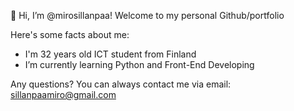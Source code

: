  👋 Hi, I’m @mirosillanpaa!
 Welcome to my personal Github/portfolio
 
 Here's some facts about me:
- I'm 32 years old ICT student from Finland
- I’m currently learning Python and Front-End Developing

Any questions? You can always contact me via email: sillanpaamiro@gmail.com

<!---
mirosillanpaa/mirosillanpaa is a ✨ special ✨ repository because its `README.md` (this file) appears on your GitHub profile.
You can click the Preview link to take a look at your changes.
--->
